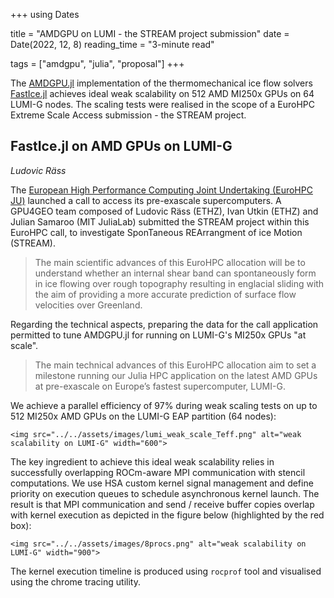 +++
using Dates

title = "AMDGPU on LUMI - the STREAM project submission"
date = Date(2022, 12, 8)
reading_time = "3-minute read"

tags = ["amdgpu", "julia", "proposal"]
+++

The [AMDGPU.jl](https://github.com/JuliaGPU/AMDGPU.jl) implementation of the thermomechanical ice flow solvers [FastIce.jl](https://github.com/PTsolvers/FastIce.jl) achieves ideal weak scalability on 512 AMD MI250x GPUs on 64 LUMI-G nodes. The scaling tests were realised in the scope of a EuroHPC Extreme Scale Access submission - the STREAM project.

## FastIce.jl on AMD GPUs on LUMI-G
*Ludovic Räss*

The [European High Performance Computing Joint Undertaking (EuroHPC JU)](https://eurohpc-ju.europa.eu/eurohpc-ju-call-proposals-extreme-scale-access-mode-open-2022-09-28_en) launched a call to access its pre-exascale supercomputers. A GPU4GEO team composed of Ludovic Räss (ETHZ), Ivan Utkin (ETHZ) and Julian Samaroo (MIT JuliaLab) submitted the STREAM project within this EuroHPC call, to investigate SponTaneous REArrangment of ice Motion (STREAM).

> The main scientific advances of this EuroHPC allocation will be to understand whether an internal shear band can spontaneously form in ice flowing over rough topography resulting in englacial sliding with the aim of providing a more accurate prediction of surface flow velocities over Greenland.

Regarding the technical aspects, preparing the data for the call application permitted to tune AMDGPU.jl for running on LUMI-G's MI250x GPUs "at scale".

> The main technical advances of this EuroHPC allocation aim to set a milestone running our Julia HPC application on the latest AMD GPUs at pre-exascale on Europe’s fastest supercomputer, LUMI-G.

We achieve a parallel efficiency of 97% during weak scaling tests on up to 512 MI250x AMD GPUs on the LUMI-G EAP partition (64 nodes):

~~~
<img src="../../assets/images/lumi_weak_scale_Teff.png" alt="weak scalability on LUMI-G" width="600">
~~~

The key ingredient to achieve this ideal weak scalability relies in successfully overlapping ROCm-aware MPI communication with stencil computations. We use HSA custom kernel signal management and define priority on execution queues to schedule asynchronous kernel launch. The result is that MPI communication and send / receive buffer copies overlap with kernel execution as depicted in the figure below (highlighted by the red box):

~~~
<img src="../../assets/images/8procs.png" alt="weak scalability on LUMI-G" width="900">
~~~

The kernel execution timeline is produced using `rocprof` tool and visualised using the chrome tracing utility.
